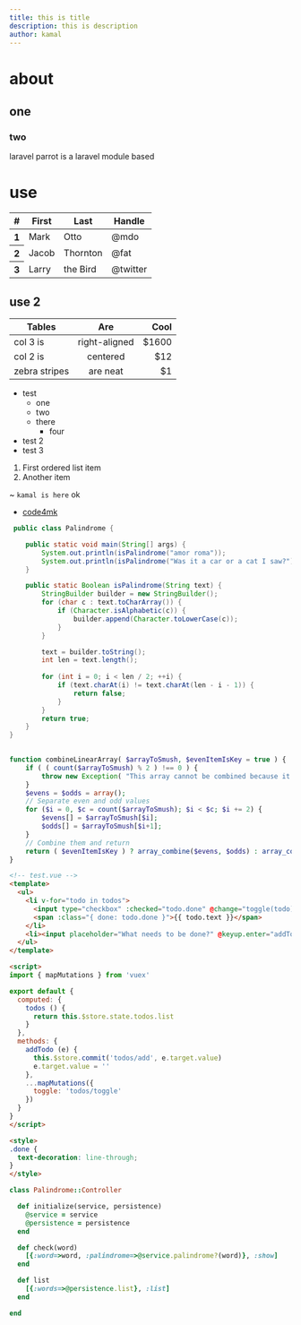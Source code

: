 ```yaml
---
title: this is title
description: this is description
author: kamal
---
```


# about 

## one 

### two

laravel parrot is a laravel module based

# use

<table class="table table-dark">
  <thead>
    <tr>
      <th scope="col">#</th>
      <th scope="col">First</th>
      <th scope="col">Last</th>
      <th scope="col">Handle</th>
    </tr>
  </thead>
  <tbody>
    <tr>
      <th scope="row">1</th>
      <td>Mark</td>
      <td>Otto</td>
      <td>@mdo</td>
    </tr>
    <tr>
      <th scope="row">2</th>
      <td>Jacob</td>
      <td>Thornton</td>
      <td>@fat</td>
    </tr>
    <tr>
      <th scope="row">3</th>
      <td>Larry</td>
      <td>the Bird</td>
      <td>@twitter</td>
    </tr>
  </tbody>
</table>

## use 2


| Tables        | Are           | Cool  |
| ------------- |:-------------:| -----:|
| col 3 is      | right-aligned | $1600 |
| col 2 is      | centered      |   $12 |
| zebra stripes | are neat      |    $1 |




* test 
    * one 
    * two
    * there
        * four
* test 2
* test 3

1. First ordered list item
2. Another item


~ `kamal is here` ok



* [code4mk](https://code4mk.org)


```java 
 public class Palindrome {

	public static void main(String[] args) {
		System.out.println(isPalindrome("amor roma"));
		System.out.println(isPalindrome("Was it a car or a cat I saw?"));
	}

	public static Boolean isPalindrome(String text) {
		StringBuilder builder = new StringBuilder();
		for (char c : text.toCharArray()) {
			if (Character.isAlphabetic(c)) {
				builder.append(Character.toLowerCase(c));
			}
		}

		text = builder.toString();
		int len = text.length();
		
		for (int i = 0; i < len / 2; ++i) {
			if (text.charAt(i) != text.charAt(len - i - 1)) {
				return false;
			}
		}
		return true;
	}
}
 
```


```php 
function combineLinearArray( $arrayToSmush, $evenItemIsKey = true ) {
    if ( ( count($arrayToSmush) % 2 ) !== 0 ) {
        throw new Exception( "This array cannot be combined because it has an odd number of values" );
    }
    $evens = $odds = array();
    // Separate even and odd values
    for ($i = 0, $c = count($arrayToSmush); $i < $c; $i += 2) {
        $evens[] = $arrayToSmush[$i];
        $odds[] = $arrayToSmush[$i+1];
    }
    // Combine them and return
    return ( $evenItemIsKey ) ? array_combine($evens, $odds) : array_combine($odds, $evens);
}

```


```html 
<!-- test.vue -->
<template>
  <ul>
    <li v-for="todo in todos">
      <input type="checkbox" :checked="todo.done" @change="toggle(todo)">
      <span :class="{ done: todo.done }">{{ todo.text }}</span>
    </li>
    <li><input placeholder="What needs to be done?" @keyup.enter="addTodo"></li>
  </ul>
</template>

<script>
import { mapMutations } from 'vuex'

export default {
  computed: {
    todos () {
      return this.$store.state.todos.list
    }
  },
  methods: {
    addTodo (e) {
      this.$store.commit('todos/add', e.target.value)
      e.target.value = ''
    },
    ...mapMutations({
      toggle: 'todos/toggle'
    })
  }
}
</script>

<style>
.done {
  text-decoration: line-through;
}
</style>
```

```ruby
class Palindrome::Controller

  def initialize(service, persistence)
    @service = service
    @persistence = persistence
  end

  def check(word)
    [{:word=>word, :palindrome=>@service.palindrome?(word)}, :show]
  end

  def list
    [{:words=>@persistence.list}, :list]
  end

end
```
